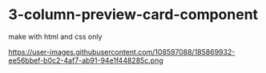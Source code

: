 # 3-column-preview-card-component
make with html and css only

https://user-images.githubusercontent.com/108597088/185869932-ee56bbef-b0c2-4af7-ab91-94e1f448285c.png
